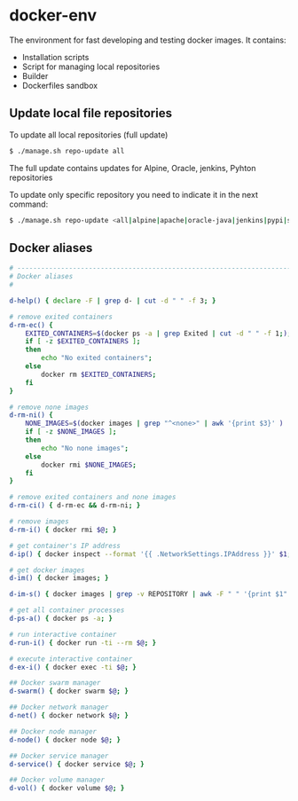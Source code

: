 # docker-env

The environment for fast developing and testing docker images. It contains:

- Installation scripts
- Script for managing local repositories
- Builder
- Dockerfiles sandbox


## Update local file repositories

To update all local repositories (full update)

```sh
$ ./manage.sh repo-update all
```

The full update contains updates for Alpine, Oracle, jenkins, Pyhton repositories

To update only specific repository you need to indicate it in the next command:
```sh
$ ./manage.sh repo-update <all|alpine|apache|oracle-java|jenkins|pypi|sonatype>
```


## Docker aliases

```bash
# ----------------------------------------------------------------------
# Docker aliases
#

d-help() { declare -F | grep d- | cut -d " " -f 3; }

# remove exited containers
d-rm-ec() {
    EXITED_CONTAINERS=$(docker ps -a | grep Exited | cut -d " " -f 1;);
    if [ -z $EXITED_CONTAINERS ];
    then
        echo "No exited containers";
    else
        docker rm $EXITED_CONTAINERS;
    fi
}

# remove none images
d-rm-ni() {
    NONE_IMAGES=$(docker images | grep "^<none>" | awk '{print $3}' )
    if [ -z $NONE_IMAGES ];
    then
        echo "No none images";
    else
        docker rmi $NONE_IMAGES;
    fi
}

# remove exited containers and none images
d-rm-ci() { d-rm-ec && d-rm-ni; }

# remove images
d-rm-i() { docker rmi $@; }

# get container's IP address
d-ip() { docker inspect --format '{{ .NetworkSettings.IPAddress }}' $1; }

# get docker images
d-im() { docker images; }

d-im-s() { docker images | grep -v REPOSITORY | awk -F " " '{print $1":"$2}' | sort;}

# get all container processes
d-ps-a() { docker ps -a; }

# run interactive container
d-run-i() { docker run -ti --rm $@; }

# execute interactive container
d-ex-i() { docker exec -ti $@; }

## Docker swarm manager
d-swarm() { docker swarm $@; }

## Docker network manager
d-net() { docker network $@; }

## Docker node manager
d-node() { docker node $@; }

## Docker service manager
d-service() { docker service $@; }

## Docker volume manager
d-vol() { docker volume $@; }
```
